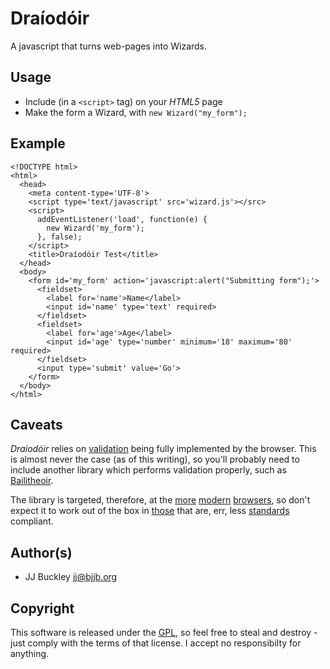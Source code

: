 Draíodóir
=========

A javascript that turns web-pages into Wizards.


Usage
-----

  - Include (in a `<script>` tag) on your *HTML5* page
  - Make the form a Wizard, with `new Wizard("my_form");`

Example
-------

    <!DOCTYPE html>
    <html>
      <head>
        <meta content-type='UTF-8'>
        <script type='text/javascript' src='wizard.js'></src>
        <script>
          addEventListener('load', function(e) {
            new Wizard('my_form');
          }, false);
        </script>
        <title>Draíodóir Test</title>
      </head>
      <body>
        <form id='my_form' action='javascript:alert("Submitting form");'>
          <fieldset>
            <label for='name'>Name</label>
            <input id='name' type='text' required>
          </fieldset>
          <fieldset>
            <label for='age'>Age</label>
            <input id='age' type='number' minimum='18' maximum='80' required>
          </fieldset>
          <input type='submit' value='Go'>
        </form>
      </body>
    </html>

Caveats
-------

*Draíodóir* relies on [validation][validation] being fully implemented by
the browser. This is almost never the case (as of this writing), so you'll
probably need to include another library which performs validation properly,
such as [Bailitheoir][bailitheoir].

The library is targeted, therefore, at the [more][firefox] [modern][chrome]
[browsers][safari], so don't expect it to work out of the box in [those][ie]
that are, err, less [standards][w3c] compliant.

Author(s)
---------

  - JJ Buckley <jj@bjjb.org>

Copyright
---------

This software is released under the [GPL][gpl], so feel free to steal and
destroy - just comply with the terms of that license. I accept no
responsibilty for anything.

[validation]: http://www.w3.org/TR/html5/association-of-controls-and-forms.html#constraints
[bailitheoir]: http://jjbuckley.github.com/bailitheoir
[firefox]: http://www.mozilla.com/firefox
[chrome]: http://www.google.com/chrome
[safari]: http://www.apple.com/safari
[ie]: http://www.microsoft.com/internet_explorer
[w3c]: http://www.w3.org
[gpl]: http://www.gnu.org/licenses/gpl.html
